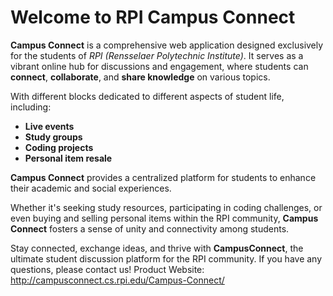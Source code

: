 # Welcome to RPI Campus Connect

**Campus Connect** is a comprehensive web application designed exclusively for the students of *RPI (Rensselaer Polytechnic Institute)*. It serves as a vibrant online hub for discussions and engagement, where students can **connect**, **collaborate**, and **share knowledge** on various topics.

With different blocks dedicated to different aspects of student life, including:

- **Live events**
- **Study groups**
- **Coding projects**
- **Personal item resale**

**Campus Connect** provides a centralized platform for students to enhance their academic and social experiences.

Whether it's seeking study resources, participating in coding challenges, or even buying and selling personal items within the RPI community, **Campus Connect** fosters a sense of unity and connectivity among students.

Stay connected, exchange ideas, and thrive with **CampusConnect**, the ultimate student discussion platform for the RPI community.
If you have any questions, please contact us!
Product Website: http://campusconnect.cs.rpi.edu/Campus-Connect/
